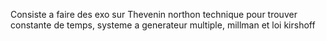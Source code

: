 Consiste a faire des exo sur Thevenin northon technique pour trouver constante de temps, systeme a generateur multiple, millman et loi kirshoff
